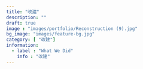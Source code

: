 ```yaml
---
title: "改建"
description: ""
draft: true
image : "images/portfolio/Reconstruction (9).jpg"
bg_image: "images/feature-bg.jpg"
category: [ "改建"]
information:
  - label : "What We Did"
    info : "改建"
---
```



